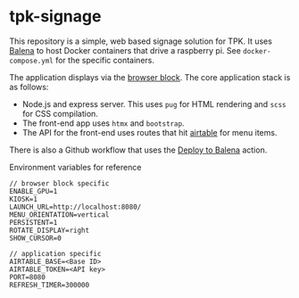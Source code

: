 # tpk-signage

This repository is a simple, web based signage solution for TPK. It uses [Balena](https://www.balena.io/) to host Docker containers that drive a raspberry pi. See `docker-compose.yml` for the specific containers.

The application displays via the [browser block](https://github.com/balena-labs-projects/browser). The core application stack is as follows:

- Node.js and express server. This uses `pug` for HTML rendering and `scss` for CSS compilation.
- The front-end app uses `htmx` and `bootstrap`.
- The API for the front-end uses routes that hit [airtable](https://airtable.com/) for menu items.

There is also a Github workflow that uses the [Deploy to Balena](https://github.com/balena-io/deploy-to-balena-action) action.

Environment variables for reference
```
// browser block specific
ENABLE_GPU=1
KIOSK=1
LAUNCH_URL=http://localhost:8080/
MENU_ORIENTATION=vertical
PERSISTENT=1
ROTATE_DISPLAY=right
SHOW_CURSOR=0

// application specific
AIRTABLE_BASE=<Base ID>
AIRTABLE_TOKEN=<API key>
PORT=8080
REFRESH_TIMER=300000
```
